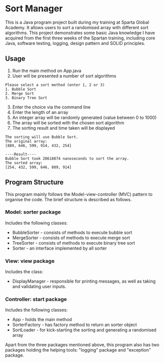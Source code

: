# Sort Manager

This is a Java program project built during my training at Sparta Global Academy. It allows users to sort a randomised 
array with different sort algorithms. This project demonstrates some basic Java knowledge I have acquired from the 
first three weeks of the Spartan training, including core Java, software testing, logging, design pattern and SOLID 
principles.

## Usage

1. Run the main method on App.java
2. User will be presented a number of sort algorithms
```
Please select a sort method (enter 1, 2 or 3)
1. Bubble Sort
2. Merge Sort
3. Binary Tree Sort
```
3. Enter the choice via the command line
4. Enter the length of an array
5. An integer array will be randomly generated (value between 0 to 1000) 
6. The array will be sorted with the chosen sort algorithm
7. The sorting result and time taken will be displayed
```
The sorting will use Bubble Sort.
The original array:
[889, 646, 599, 914, 432, 254]

----Result----
Bubble Sort took 20618874 nanoseconds to sort the array.
The sorted array:
[254, 432, 599, 646, 889, 914]
```

## Program Structure

This program mainly follows the Model-view-controller (MVC) pattern to organise the code. The brief structure is 
described as follows.

### Model: sorter package

Includes the following classes:
* BubbleSorter - consists of methods to execute bubble sort
* MergeSorter - consists of methods to execute merge sort
* TreeSorter - consists of methods to execute binary tree sort
* Sorter - an interface implemented by all sorter

### View: view package

Includes the class:
* DisplayManager - responsible for printing messages, as well as taking and validating user inputs.

### Controller: start package

Includes the following classes:
* App - holds the main method
* SorterFactory - has factory method to return an sorter object
* SortLoader - for kick-starting the sorting and generating a randomised array


Apart from the three packages mentioned above, this program also has two packages holding the helping tools: 
"logging" package and "exception" package.